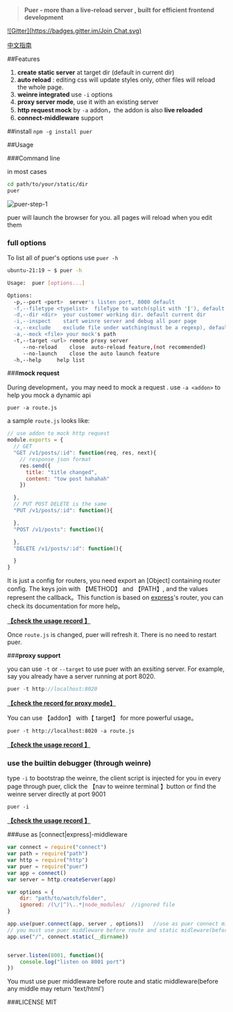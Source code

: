 



> __Puer - more than a live-reload server , built for efficient frontend development__

[![Gitter](https://badges.gitter.im/Join Chat.svg)](https://gitter.im/leeluolee/puer?utm_source=badge&utm_medium=badge&utm_campaign=pr-badge&utm_content=badge)

[中文指南](http://leeluolee.github.io/2014/10/24/use-puer-helpus-developer-frontend/)


##Features


1. __create static server__ at target dir (default in current dir)
2. __auto reload__ : editing css will update styles only, other files will reload the whole page.
3. __weinre integrated__  use `-i` options
4. __proxy server mode__, use it with an existing server
5. __http request mock__ by `-a` addon，the addon is also __live reloaded__
6. __connect-middleware__ support


##install
`npm -g install puer`


##Usage

###Command line

in most cases

```bash
cd path/to/your/static/dir
puer 
```

![puer-step-1](http://leeluolee.github.io/attach/2014-10/puer-step-1.gif)

puer will launch the browser for you. all pages will reload when you edit them

### __full options__

To list all of puer's options use `puer -h`

```bash
ubuntu-21:19 ~ $ puer -h

Usage:  puer [options...]

Options:
  -p,--port <port>  server's listen port, 8000 default
  -f,--filetype <typelist>  fileType to watch(split with '|'), default 'js|css|html|xhtml'
  -d,--dir <dir>  your customer working dir. default current dir 
  -i,--inspect    start weinre server and debug all puer page
  -x,--exclude    exclude file under watching(must be a regexp), default: ''
  -a,--mock <file> your mock's path
  -t,--target <url> remote proxy server
     --no-reload    close  auto-reload feature,(not recommended)
     --no-launch    close the auto launch feature
  -h,--help     help list

```


###__mock request__

During development，you may need to mock a request . use `-a <addon>` to help you mock a dynamic api

```shell
puer -a route.js
```

a sample `route.js` looks like:

```javascript
// use addon to mock http request
module.exports = {
  // GET
  "GET /v1/posts/:id": function(req, res, next){
	// response json format
    res.send({
      title: "title changed",
      content: "tow post hahahah"
    })

  },
  // PUT POST DELETE is the same
  "PUT /v1/posts/:id": function(){

  },
  "POST /v1/posts": function(){

  },
  "DELETE /v1/posts/:id": function(){

  }
}          

```

It is just a  config for routers, you need export an [Object] containing router config. The keys join with 【METHOD】 and 【PATH】, and the  values represent the callback。This function is based on [express](http://expressjs.com)'s router, you can check its documentation for more help。

__[【check the  usage record 】](http://leeluolee.github.io/attach/2014-10/puer-step-2.gif)__

Once `route.js` is changed, puer will refresh it. There is no need to restart puer.



###__proxy support__

you can use `-t` or `--target` to use puer with an exsiting server. For example, say you already have a server running at port 8020. 

```javascript
puer -t http://localhost:8020
```

__[【check the record for proxy mode】](http://leeluolee.github.io/attach/2014-10/puer-step-3.gif)__

You can use 【addon】 with【 target】 for more powerful usage。

```
puer -t http://localhost:8020 -a route.js
```
__[【check the  usage record 】](http://leeluolee.github.io/attach/2014-10/puer-step-4.gif)__


### use the builtin debugger (through weinre)

type `-i` to bootstrap the weinre, the client script is injected for you in every page through puer, click the 【nav to weinre terminal 】button or find the weinre server directly at port 9001

```shell
puer -i
```
__[【check the  usage record 】](http://leeluolee.github.io/attach/2014-10/puer-step-5.gif)__

###use as [connect|express]-middleware


```javascript
var connect = require("connect")
var path = require("path")
var http = require("http")
var puer = require("puer")
var app = connect()
var server = http.createServer(app)

var options = {
    dir: "path/to/watch/folder", 
    ignored: /(\/|^)\..*|node_modules/  //ignored file
}

app.use(puer.connect(app, server , options))   //use as puer connect middleware
// you must use puer middleware before route and static midleware(before any middle may return 'text/html')
app.use("/", connect.static(__dirname))


server.listen(8001, function(){
    console.log("listen on 8001 port")
})

```
You must use puer middleware before route and static middleware(before any middle may return 'text/html')

###LICENSE
MIT
